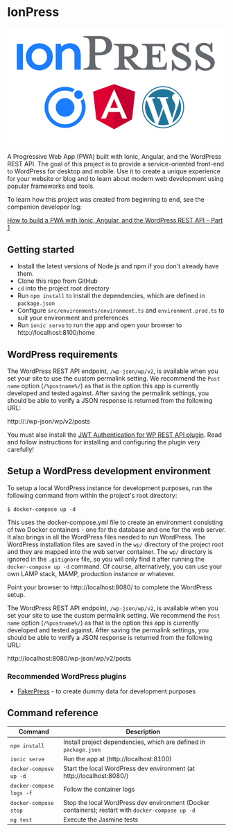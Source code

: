 # IonPress

![](docs/images/readme-logo.png) <br />

A Progressive Web App (PWA) built with Ionic, Angular, and the WordPress REST API.
The goal of this project is to provide a service-oriented front-end to WordPress for desktop and mobile.
Use it to create a unique experience for your website or blog and to learn about modern web development 
using popular frameworks and tools.

To learn how this project was created from beginning to end, see the companion developer log:

[How to build a PWA with Ionic, Angular, and the WordPress REST API – Part 1](https://codyburleson.com/pwa-with-ionic-angular-wordpress-api-1)


## Getting started

- Install the latest versions of Node.js and npm if you don't already have them.
- Clone this repo from GitHub
- `cd` into the project root directory
- Run `npm install` to install the dependencies, which are defined in `package.json`
- Configure `src/environments/environment.ts` and `environment.prod.ts` to suit your environment and preferences
- Run `ionic serve` to run the app and open your browser to http://localhost:8100/home

## WordPress requirements

The WordPress REST API endpoint, `/wp-json/wp/v2`, is available when you set your site to use the custom permalink 
setting. We recommend the `Post name` option (`/%postname%/`) as that is the option this app is currently developed and 
tested against. After saving the permalink settings, you should be able to verify a JSON response is returned from the 
following URL:

http://<host>:<port>/wp-json/wp/v2/posts

You must also install the [JWT Authentication for WP REST API plugin](https://es.wordpress.org/plugins/jwt-authentication-for-wp-rest-api/). 
Read and follow instructions for installing and configuring the plugin very carefully!

## Setup a WordPress development environment

To setup a local WordPress instance for development purposes, run the following command from within
the project's root directory:

`$ docker-compose up -d`

This uses the docker-compose.yml file to create an environment consisting of two Docker containers - 
one for the database and one for the web server. It also brings in all the WordPress files needed to 
run WordPress. The WordPress installation files are saved in the `wp/` directory of the project root 
and they are mapped into the web server container. The `wp/` directory is ignored in the `.gitignore` file, 
so you will only find it after running the `docker-compose up -d` command. Of course, alternatively, you can use your 
own LAMP stack, MAMP, production instance or whatever.

Point your browser to http://localhost:8080/ to complete the WordPress setup.

The WordPress REST API endpoint, `/wp-json/wp/v2`, is available when you set your site to use the custom permalink 
setting. We recommend the `Post name` option (`/%postname%/`) as that is the option this app is currently developed and 
tested against. After saving the permalink settings, you should be able to verify a JSON response is returned from the 
following URL:

http://localhost:8080/wp-json/wp/v2/posts

### Recommended WordPress plugins

- [FakerPress](https://wordpress.org/plugins/fakerpress/) - to create dummy data for development purposes


## Command reference

| Command | Description |
| --- | --- |
| `npm install` | Install project dependencies, which are defined in `package.json` |
| `ionic serve` | Run the app at (http://localhost:8100) |
| `docker-compose up -d` | Start the local WordPress dev environment (at http://localhost:8080/) |
| `docker-compose logs -f` | Follow the container logs |
| `docker-compose stop` | Stop the local WordPress dev environment (Docker containers); restart with `docker-compose up -d` |
| `ng test` | Execute the Jasmine tests |

